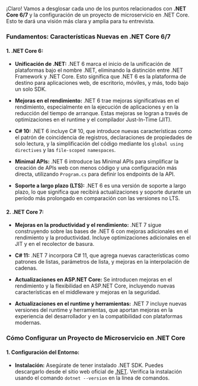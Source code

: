 ¡Claro! Vamos a desglosar cada uno de los puntos relacionados con **.NET Core 6/7** y la configuración de un proyecto de microservicio en .NET Core. Esto te dará una visión más clara y amplia para tu entrevista.

### **Fundamentos: Características Nuevas en .NET Core 6/7**

#### **1. .NET Core 6:**

- **Unificación de .NET:** .NET 6 marca el inicio de la unificación de plataformas bajo el nombre .NET, eliminando la distinción entre .NET Framework y .NET Core. Esto significa que .NET 6 es la plataforma de destino para aplicaciones web, de escritorio, móviles, y más, todo bajo un solo SDK.

- **Mejoras en el rendimiento:** .NET 6 trae mejoras significativas en el rendimiento, especialmente en la ejecución de aplicaciones y en la reducción del tiempo de arranque. Estas mejoras se logran a través de optimizaciones en el runtime y el compilador Just-In-Time (JIT).

- **C# 10:** .NET 6 incluye C# 10, que introduce nuevas características como el patrón de coincidencia de registros, declaraciones de propiedades de solo lectura, y la simplificación del código mediante los `global using directives` y las `file-scoped namespaces`.

- **Minimal APIs:** .NET 6 introduce las Minimal APIs para simplificar la creación de APIs web con menos código y una configuración más directa, utilizando `Program.cs` para definir los endpoints de la API.

- **Soporte a largo plazo (LTS):** .NET 6 es una versión de soporte a largo plazo, lo que significa que recibirá actualizaciones y soporte durante un período más prolongado en comparación con las versiones no LTS.

#### **2. .NET Core 7:**

- **Mejoras en la productividad y el rendimiento:** .NET 7 sigue construyendo sobre las bases de .NET 6 con mejoras adicionales en el rendimiento y la productividad. Incluye optimizaciones adicionales en el JIT y en el recolector de basura.

- **C# 11:** .NET 7 incorpora C# 11, que agrega nuevas características como patrones de listas, parámetros de lista, y mejoras en la interpolación de cadenas.

- **Actualizaciones en ASP.NET Core:** Se introducen mejoras en el rendimiento y la flexibilidad en ASP.NET Core, incluyendo nuevas características en el middleware y mejoras en la seguridad.

- **Actualizaciones en el runtime y herramientas:** .NET 7 incluye nuevas versiones del runtime y herramientas, que aportan mejoras en la experiencia del desarrollador y en la compatibilidad con plataformas modernas.

### **Cómo Configurar un Proyecto de Microservicio en .NET Core**

#### **1. Configuración del Entorno:**

- **Instalación:** Asegúrate de tener instalado .NET SDK. Puedes descargarlo desde el sitio web oficial de [.NET](https://dotnet.microsoft.com/download). Verifica la instalación usando el comando `dotnet --version` en la línea de comandos.

